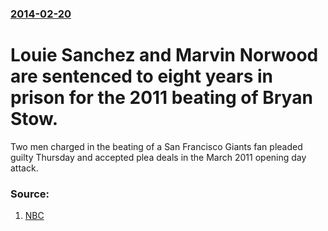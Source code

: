 ### [2014-02-20](/news/2014/02/20/index.md)

# Louie Sanchez and Marvin Norwood are sentenced to eight years in prison for the 2011 beating of Bryan Stow. 

Two men charged in the beating of a San Francisco Giants fan pleaded guilty Thursday and accepted plea deals in the March 2011 opening day attack.


### Source:

1. [NBC](http://www.nbcbayarea.com/news/local/Bryan-Stow-Beating-Case-Judge-Sentences-Complete-Cowards-in-Giants-Fan-Assault-246376281.html?_osource=SocialFlowTwt_BAYBrand)
